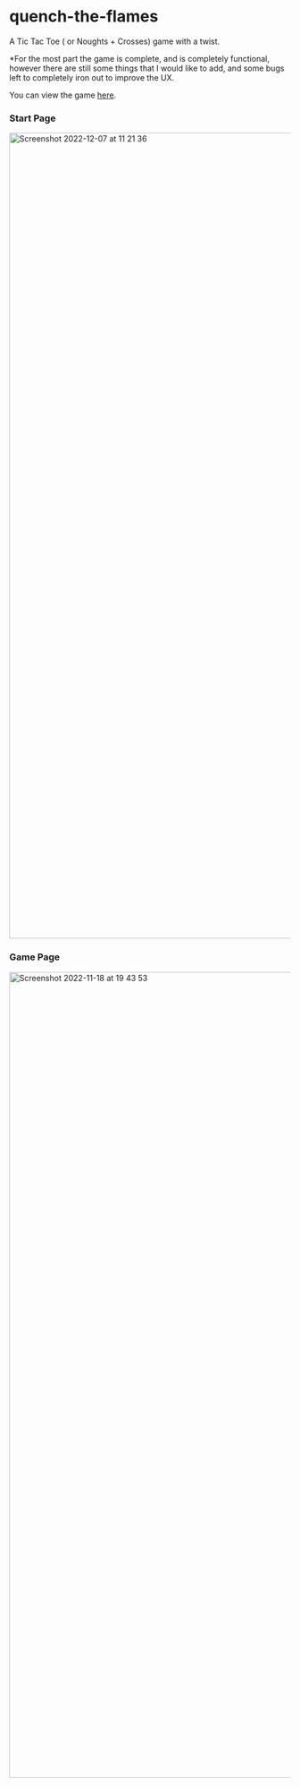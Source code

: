 # quench-the-flames
A Tic Tac Toe ( or Noughts + Crosses) game with a twist.<br>

\*For the most part the game is complete, and is completely functional, however there are still some things that I would like to add, and some bugs left to completely iron out to improve the UX.  

You can view the game [here](https://worthyag.github.io/quench-the-flames/start.html).
<br>

### Start Page
<img width="1440" alt="Screenshot 2022-12-07 at 11 21 36" src="https://user-images.githubusercontent.com/89931577/206166432-716ad7ea-6290-479d-b499-7935cece24cd.png">

### Game Page
<img width="1440" alt="Screenshot 2022-11-18 at 19 43 53" src="https://user-images.githubusercontent.com/89931577/202789200-6f399aad-0d80-42a5-b373-d3dec03c83b9.png">

